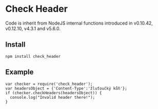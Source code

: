 # Check Header

Code is inherit from NodeJS internal functions introduced in v0.10.42, v0.12.10, v4.3.1 and v5.6.0.

## Install

    npm install check_header


## Example


    var checker = require('check_header');
    var headersObject = {'Content-Type':'žluťoučký kůň'};
    if (checker.checkHeaders(headersObject)) {
      console.log("Invalid header there!");
    }
